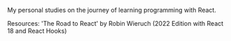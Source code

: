 My personal studies on the journey of learning programming with React.

Resources: 'The Road to React' by Robin Wieruch (2022 Edition with React 18 and React Hooks)
